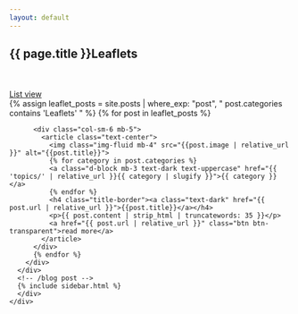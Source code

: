 ```yaml
---
layout: default
---
```


<section class="section bg-secondary">
  <div class="container">
    <div class="row">
      <div class="col-lg-12">
        <h2>{{ page.title }}Leaflets</h2>
      </div>
    </div>
  </div>
</section>
<!-- /page-title -->

<section>
  <div class="container">
	<br/><br/>
	<a class="text-dark" href="../leaflets-list">List view</a>
  </div>
</section>

<!-- category post -->
<section>
  <div class="container">
    <div class="row">
      <div class="col-lg-8">
        <div class="row masonry-container pt-5">
          {% assign leaflet_posts = site.posts | where_exp: "post", " post.categories contains 'Leaflets' " %}
          {% for post in leaflet_posts %}

          <div class="col-sm-6 mb-5">
            <article class="text-center">
              <img class="img-fluid mb-4" src="{{post.image | relative_url }}" alt="{{post.title}}">
              {% for category in post.categories %}
              <a class="d-block mb-3 text-dark text-uppercase" href="{{ 'topics/' | relative_url }}{{ category | slugify }}">{{ category }}</a>
              {% endfor %}
              <h4 class="title-border"><a class="text-dark" href="{{ post.url | relative_url }}">{{post.title}}</a></h4>
              <p>{{ post.content | strip_html | truncatewords: 35 }}</p>
              <a href="{{ post.url | relative_url }}" class="btn btn-transparent">read more</a>
            </article>
          </div>
          {% endfor %}
        </div>
      </div>
      <!-- /blog post -->
      {% include sidebar.html %}
      </div>
    </div>

</section>
<!-- /category post -->